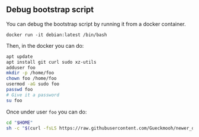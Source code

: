 ## Debug bootstrap script

You can debug the bootstrap script by running it from a docker container.

    docker run -it debian:latest /bin/bash

Then, in the docker you can do:

``` sh
apt update
apt install git curl sudo xz-utils
adduser foo
mkdir -p /home/foo
chown foo /home/foo
usermod -aG sudo foo
passwd foo
# Give it a password
su foo
```

Once under user `foo` you can do:

``` sh
cd "$HOME"
sh -c "$(curl -fsLS https://raw.githubusercontent.com/Gueckmooh/newer_dotfiles/refs/heads/main/bootstrap.sh)"
```
